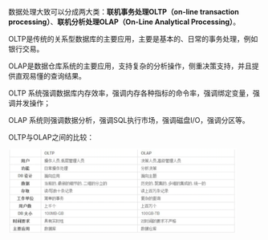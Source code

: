 数据处理大致可以分成两大类：**联机事务处理OLTP（on-line transaction processing）**、**联机分析处理OLAP（On-Line Analytical Processing）**。



OLTP是传统的关系型数据库的主要应用，主要是基本的、日常的事务处理，例如银行交易。

OLAP是数据仓库系统的主要应用，支持复杂的分析操作，侧重决策支持，并且提供直观易懂的查询结果。



OLTP 系统强调数据库内存效率，强调内存各种指标的命令率，强调绑定变量，强调并发操作；

OLAP 系统则强调数据分析，强调SQL执行市场，强调磁盘I/O，强调分区等。



OLTP与OLAP之间的比较：

<img src="all_images/image-20230214151048660.png" width=90% height=90% />

